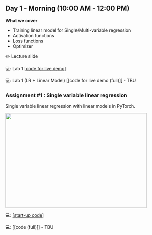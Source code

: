 ## Day 1 - Morning (10:00 AM - 12:00 PM)

**What we cover**
* Training linear model for Single/Multi-variable regression
* Activation functions
* Loss functions
* Optimizer

:pencil2: Lecture slide

:computer:: Lab 1 [[code for live demo]](https://github.com/isaacyeSN/SS2021/blob/main/Day1AM/SS21Day1AM_Lab1_LinearModel.ipynb)

:computer:: Lab 1 (LR + Linear Model) [[code for live demo (full)]] - TBU

### Assignment #1 : Single variable linear regression ###
Single variable linear regression with linear models in PyTorch.

<img src="https://github.com/isaacyeSN/SS2021/blob/main/Day1AM/SLR.png" width="450" height="300"/>

:computer:: [[start-up code]](https://github.com/isaacyeSN/SS2021/blob/main/Day1AM/SS21Day1AM_Assignment.ipynb)

:computer:: [[code (full)]] - TBU
